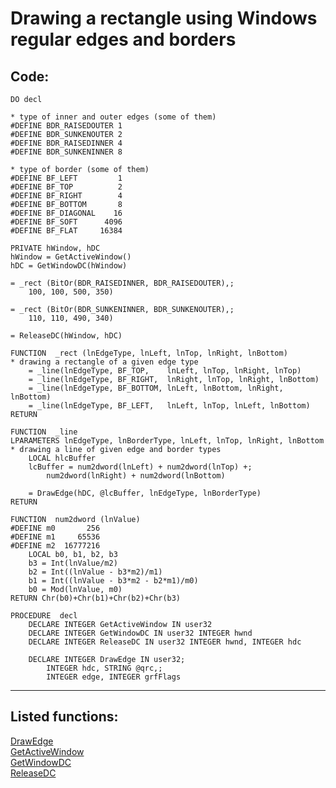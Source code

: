 <link rel="stylesheet" type="text/css" href="../css/win32api.css">  
<link rel="stylesheet" href="https://cdnjs.cloudflare.com/ajax/libs/font-awesome/4.7.0/css/font-awesome.min.css">

# Drawing a rectangle using Windows regular edges and borders

## Code:
```foxpro  
DO decl

* type of inner and outer edges (some of them)
#DEFINE BDR_RAISEDOUTER 1
#DEFINE BDR_SUNKENOUTER 2
#DEFINE BDR_RAISEDINNER 4
#DEFINE BDR_SUNKENINNER 8

* type of border (some of them)
#DEFINE BF_LEFT         1
#DEFINE BF_TOP          2
#DEFINE BF_RIGHT        4
#DEFINE BF_BOTTOM       8
#DEFINE BF_DIAGONAL    16
#DEFINE BF_SOFT      4096
#DEFINE BF_FLAT     16384

PRIVATE hWindow, hDC
hWindow = GetActiveWindow()
hDC = GetWindowDC(hWindow)

= _rect (BitOr(BDR_RAISEDINNER, BDR_RAISEDOUTER),;
	100, 100, 500, 350)

= _rect (BitOr(BDR_SUNKENINNER, BDR_SUNKENOUTER),;
	110, 110, 490, 340)

= ReleaseDC(hWindow, hDC)

FUNCTION  _rect (lnEdgeType, lnLeft, lnTop, lnRight, lnBottom)
* drawing a rectangle of a given edge type
	= _line(lnEdgeType, BF_TOP,    lnLeft, lnTop, lnRight, lnTop)
	= _line(lnEdgeType, BF_RIGHT,  lnRight, lnTop, lnRight, lnBottom)
	= _line(lnEdgeType, BF_BOTTOM, lnLeft, lnBottom, lnRight, lnBottom)
	= _line(lnEdgeType, BF_LEFT,   lnLeft, lnTop, lnLeft, lnBottom)
RETURN

FUNCTION  _line
LPARAMETERS lnEdgeType, lnBorderType, lnLeft, lnTop, lnRight, lnBottom
* drawing a line of given edge and border types
	LOCAL hlcBuffer
	lcBuffer = num2dword(lnLeft) + num2dword(lnTop) +;
		num2dword(lnRight) + num2dword(lnBottom)

	= DrawEdge(hDC, @lcBuffer, lnEdgeType, lnBorderType)
RETURN

FUNCTION  num2dword (lnValue)
#DEFINE m0       256
#DEFINE m1     65536
#DEFINE m2  16777216
	LOCAL b0, b1, b2, b3
	b3 = Int(lnValue/m2)
	b2 = Int((lnValue - b3*m2)/m1)
	b1 = Int((lnValue - b3*m2 - b2*m1)/m0)
	b0 = Mod(lnValue, m0)
RETURN Chr(b0)+Chr(b1)+Chr(b2)+Chr(b3)

PROCEDURE  decl
	DECLARE INTEGER GetActiveWindow IN user32
	DECLARE INTEGER GetWindowDC IN user32 INTEGER hwnd
	DECLARE INTEGER ReleaseDC IN user32 INTEGER hwnd, INTEGER hdc

	DECLARE INTEGER DrawEdge IN user32;
		INTEGER hdc, STRING @qrc,;
		INTEGER edge, INTEGER grfFlags  
```  
***  


## Listed functions:
[DrawEdge](../libraries/user32/DrawEdge.md)  
[GetActiveWindow](../libraries/user32/GetActiveWindow.md)  
[GetWindowDC](../libraries/user32/GetWindowDC.md)  
[ReleaseDC](../libraries/user32/ReleaseDC.md)  
